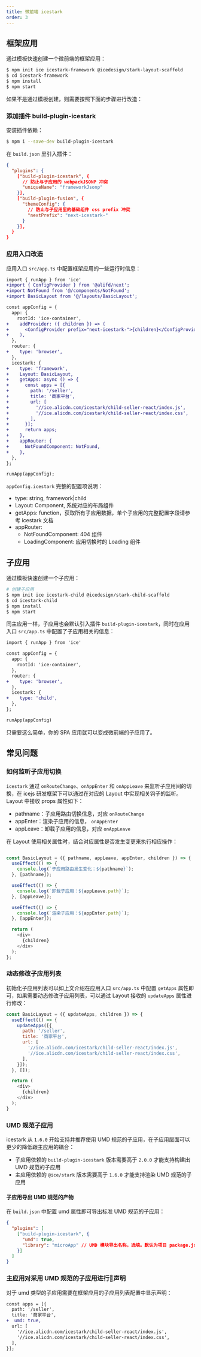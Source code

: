 ```yaml
---
title: 微前端 icestark
order: 3
---
```


## 框架应用

通过模板快速创建一个微前端的框架应用：

```bash
$ npm init ice icestark-framework @icedesign/stark-layout-scaffold
$ cd icestark-framework
$ npm install
$ npm start
```

如果不是通过模板创建，则需要按照下面的步骤进行改造：

### 添加插件 build-plugin-icestark

安装插件依赖：

```bash
$ npm i --save-dev build-plugin-icestark
```

在 `build.json` 里引入插件：

```json
{
  "plugins": {
    ["build-plugin-icestark", {
      // 防止与子应用的 webpackJSONP 冲突
      "uniqueName": "frameworkJsonp"
    }],
    ["build-plugin-fusion", {
      "themeConfig": {
        // 防止与子应用里的基础组件 css prefix 冲突
        "nextPrefix": "next-icestark-"
      }
    }],
  }
}
```

### 应用入口改造 

应用入口 `src/app.ts` 中配置框架应用的一些运行时信息：

```diff
import { runApp } from 'ice'
+import { ConfigProvider } from '@alifd/next';
+import NotFound from '@/components/NotFound';
+import BasicLayout from '@/layouts/BasicLayout';

const appConfig = {
  app: {
    rootId: 'ice-container',
+    addProvider: ({ children }) => (
+      <ConfigProvider prefix="next-icestark-">{children}</ConfigProvider>
+    ),
  },
  router: {
+    type: 'browser',
  },
  icestark: {
+    type: 'framework',
+    Layout: BasicLayout,
+    getApps: async () => {
+      const apps = [{
+        path: '/seller',
+        title: '商家平台',
+        url: [
+          '//ice.alicdn.com/icestark/child-seller-react/index.js',
+          '//ice.alicdn.com/icestark/child-seller-react/index.css',
+        ],
+      }];
+      return apps;
+    },
+    appRouter: {
+      NotFoundComponent: NotFound,
+    },
  },
};

runApp(appConfig);
```

`appConfig.icestark` 完整的配置项说明：

- type: string, framework|child
- Layout: Component, 系统对应的布局组件
- getApps: function，获取所有子应用数据，单个子应用的完整配置字段请参考 icestark 文档
- appRouter:
  - NotFoundComponent: 404 组件
  - LoadingComponent: 应用切换时的 Loading 组件

## 子应用

通过模板快速创建一个子应用：

``` bash
# 创建子应用
$ npm init ice icestark-child @icedesign/stark-child-scaffold
$ cd icestark-child
$ npm install
$ npm start
```

同主应用一样，子应用也会默认引入插件 `build-plugin-icestark`，同时在应用入口 `src/app.ts` 中配置了子应用相关的信息：

```diff
import { runApp } from 'ice'

const appConfig = {
  app: {
    rootId: 'ice-container',
  },
  router: {
+    type: 'browser',
  },
  icestark: {
+    type: 'child',
  },
};

runApp(appConfig)
```

只需要这么简单，你的 SPA 应用就可以变成微前端的子应用了。


## 常见问题

### 如何监听子应用切换

`icestark` 通过 `onRouteChange`、`onAppEnter` 和 `onAppLeave` 来监听子应用间的切换，在 icejs 研发框架下可以通过在对应的 Layout 中实现相关钩子的监听。Layout 中接收 props 属性如下：

- pathname：子应用路由切换信息，对应 `onRouteChange`
- appEnter：渲染子应用的信息， `onAppEnter`
- appLeave：卸载子应用的信息，对应 `onAppLeave`

在 Layout 使用相关属性时，结合对应属性是否发生变更来执行相应操作：

```js

const BasicLayout = ({ pathname, appLeave, appEnter, children }) => {
  useEffect(() => {
    console.log(`子应用路由发生变化：${pathname}`);
  }, [pathname]);

  useEffect(() => {
    console.log(`卸载子应用：${appLeave.path}`);
  }, [appLeave]);

  useEffect(() => {
    console.log(`渲染子应用：${appEnter.path}`);
  }, [appEnter]);

  return (
    <div>
      {children}
    </div>
  );
};
```

### 动态修改子应用列表

初始化子应用列表可以如上文介绍在应用入口 `src/app.ts` 中配置 `getApps` 属性即可，如果需要动态修改子应用列表，可以通过 Layout 接收的 `updateApps` 属性进行修改：

```js
const BasicLayout = ({ updateApps, children }) => {
  useEffect(() => {
    updateApps([{
      path: '/seller',
      title: '商家平台',
      url: [
        '//ice.alicdn.com/icestark/child-seller-react/index.js',
        '//ice.alicdn.com/icestark/child-seller-react/index.css',
      ],
    }]);
  }, []);

  return (
    <div>
      {children}
    </div>
  );
}
```

### UMD 规范子应用

icestark 从 `1.6.0` 开始支持并推荐使用 UMD 规范的子应用，在子应用层面可以更少的降低跟主应用的耦合：

- 子应用依赖的 `build-plugin-icestark` 版本需要高于 `2.0.0` 才能支持构建出 UMD 规范的子应用
- 主应用依赖的 `@ice/stark` 版本需要高于 `1.6.0` 才能支持渲染 UMD 规范的子应用

#### 子应用导出 UMD 规范的产物

在 `build.json` 中配置 umd 属性即可导出标准 UMD 规范的子应用：

```json
{
  "plugins": [
    ["build-plugin-icestark", {
      "umd": true,
      "library": "microApp" // UMD 模块导出名称，选填。默认为项目 package.json 中的 name 字段
    }]
  ]
}
```

### 主应用对采用 UMD 规范的子应用进行声明

对于 umd 类型的子应用需要在框架应用的子应用列表配置中显示声明：

```diff
const apps = [{
  path: '/seller',
  title: '商家平台',
+  umd: true,
  url: [
    '//ice.alicdn.com/icestark/child-seller-react/index.js',
    '//ice.alicdn.com/icestark/child-seller-react/index.css',
  ],
}];
```
